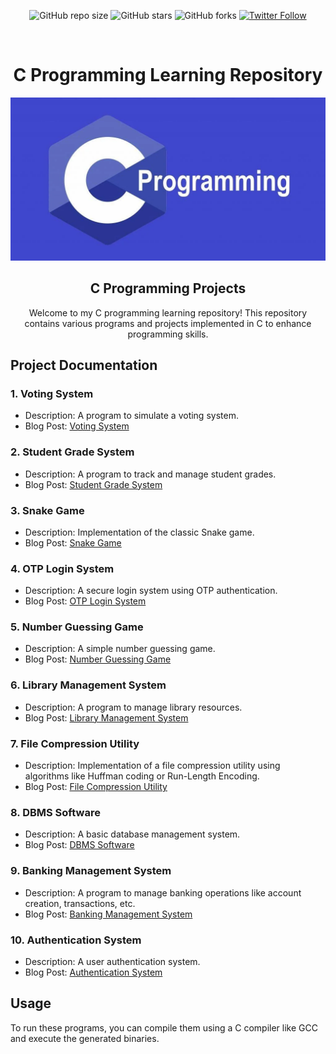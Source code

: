 <div align="center">

![GitHub repo size](https://img.shields.io/github/repo-size/codeaashu/C-Projects)
  ![GitHub stars](https://img.shields.io/github/stars/codeaashu/C-Projects?style=social)
  ![GitHub forks](https://img.shields.io/github/forks/codeaashu/C-Projects?style=social)
[![Twitter Follow](https://img.shields.io/twitter/follow/codeaashu?style=social)](https://twitter.com/intent/follow?screen_name=codeaashu)

<br />
  <h1 align="center">C Programming Learning Repository</h1>
  
  <img src="./cover.jpg" />

  <h2 align="center">C Programming Projects</h2>

Welcome to my C programming learning repository! This repository contains various programs and projects implemented in C to enhance programming skills.

</div>

## 
## Project Documentation

### 1. Voting System

- Description: A program to simulate a voting system.
- Blog Post: [Voting System](https://codeaashu.hashnode.dev/building-a-voting-system-in-c)

### 2. Student Grade System

- Description: A program to track and manage student grades.
- Blog Post: [Student Grade System](https://codeaashu.hashnode.dev/building-a-student-grade-tracker-in-c)

### 3. Snake Game

- Description: Implementation of the classic Snake game.
- Blog Post: [Snake Game](https://codeaashu.hashnode.dev/creating-a-simple-snake-game-in-c)

### 4. OTP Login System

- Description: A secure login system using OTP authentication.
- Blog Post: [OTP Login System](https://codeaashu.hashnode.dev/building-an-otp-based-login-system-in-c)

### 5. Number Guessing Game

- Description: A simple number guessing game.
- Blog Post: [Number Guessing Game](https://codeaashu.hashnode.dev/building-a-number-guessing-game-in-c)

### 6. Library Management System

- Description: A program to manage library resources.
- Blog Post: [Library Management System](https://codeaashu.hashnode.dev/building-a-library-management-system-in-c)

### 7. File Compression Utility

- Description: Implementation of a file compression utility using algorithms like Huffman coding or Run-Length Encoding.
- Blog Post: [File Compression Utility](https://codeaashu.hashnode.dev/understanding-huffman-coding-in-c)

### 8. DBMS Software

- Description: A basic database management system.
- Blog Post: [DBMS Software](https://codeaashu.hashnode.dev/simple-database-management-in-c)

### 9. Banking Management System

- Description: A program to manage banking operations like account creation, transactions, etc.
- Blog Post: [Banking Management System](https://codeaashu.hashnode.dev/building-a-basic-banking-system-in-c)

### 10. Authentication System

- Description: A user authentication system.
- Blog Post: [Authentication System](https://codeaashu.hashnode.dev/basic-user-authentication-system-in-c)

## Usage

To run these programs, you can compile them using a C compiler like GCC and execute the generated binaries.

